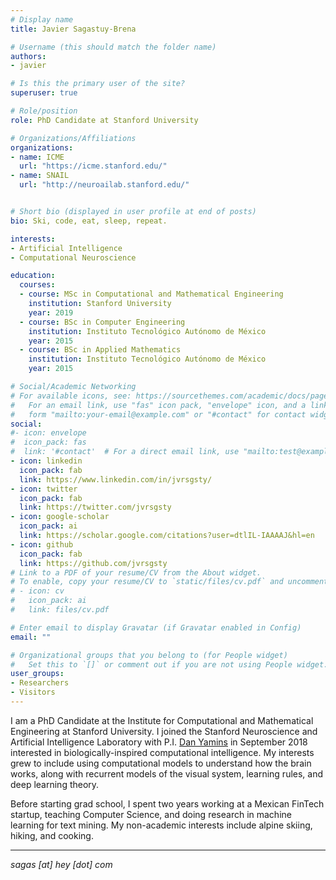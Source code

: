 ```yaml
---
# Display name
title: Javier Sagastuy-Brena

# Username (this should match the folder name)
authors:
- javier

# Is this the primary user of the site?
superuser: true

# Role/position
role: PhD Candidate at Stanford University

# Organizations/Affiliations
organizations:
- name: ICME
  url: "https://icme.stanford.edu/"
- name: SNAIL
  url: "http://neuroailab.stanford.edu/"


# Short bio (displayed in user profile at end of posts)
bio: Ski, code, eat, sleep, repeat.

interests:
- Artificial Intelligence
- Computational Neuroscience

education:
  courses:
  - course: MSc in Computational and Mathematical Engineering
    institution: Stanford University
    year: 2019
  - course: BSc in Computer Engineering
    institution: Instituto Tecnológico Autónomo de México
    year: 2015
  - course: BSc in Applied Mathematics
    institution: Instituto Tecnológico Autónomo de México
    year: 2015

# Social/Academic Networking
# For available icons, see: https://sourcethemes.com/academic/docs/page-builder/#icons
#   For an email link, use "fas" icon pack, "envelope" icon, and a link in the
#   form "mailto:your-email@example.com" or "#contact" for contact widget.
social:
#- icon: envelope
#  icon_pack: fas
#  link: '#contact'  # For a direct email link, use "mailto:test@example.org".
- icon: linkedin
  icon_pack: fab
  link: https://www.linkedin.com/in/jvrsgsty/
- icon: twitter
  icon_pack: fab
  link: https://twitter.com/jvrsgsty
- icon: google-scholar
  icon_pack: ai
  link: https://scholar.google.com/citations?user=dtlIL-IAAAAJ&hl=en
- icon: github
  icon_pack: fab
  link: https://github.com/jvrsgsty
# Link to a PDF of your resume/CV from the About widget.
# To enable, copy your resume/CV to `static/files/cv.pdf` and uncomment the lines below.
# - icon: cv
#   icon_pack: ai
#   link: files/cv.pdf

# Enter email to display Gravatar (if Gravatar enabled in Config)
email: ""

# Organizational groups that you belong to (for People widget)
#   Set this to `[]` or comment out if you are not using People widget.
user_groups:
- Researchers
- Visitors
---
```


I am a PhD Candidate at the Institute for Computational and Mathematical Engineering at Stanford University.
I joined the Stanford Neuroscience and Artificial Intelligence Laboratory with P.I. [Dan Yamins](https://web.stanford.edu/~yamins/) in September 2018 interested in biologically-inspired computational intelligence. My interests grew to include using computational models to understand how the brain works, along with recurrent models of the visual system, learning rules, and deep learning theory.

Before starting grad school, I spent two years working at a Mexican FinTech startup, teaching Computer Science, and doing research in machine learning for text mining. My non-academic interests include alpine skiing, hiking, and cooking.

---

*sagas [at] hey [dot] com*


